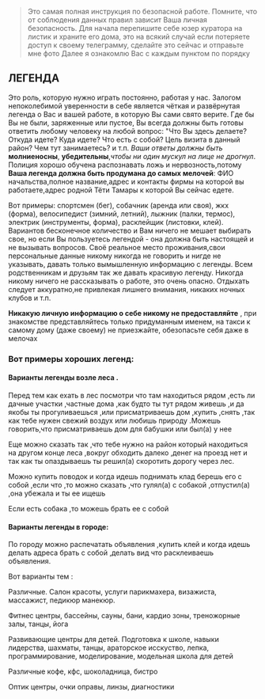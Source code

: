 > Это самая полная инструкция по безопасной работе. Помните, что от соблюдения данных правил зависит Ваша личная безопасность. Для начала перепишите себе юзер куратора на листик и храните его дома, это на всякий случай если потеряете доступ к своему телеграмму, сделайте это сейчас и отправьте мне фото Далее я ознакомлю Вас с каждым пунктом по порядку

## ЛЕГЕНДА  

Это роль, которую нужно играть постоянно, работая у нас. Залогом непоколебимой уверенности в себе является чёткая и развёрнутая легенда о Вас и вашей работе, в которую Вы сами свято верите. Где бы Вы не были, заряженные или пустое, Вы всегда должны быть готовы ответить любому человеку на любой вопрос: "Что Вы здесь делаете? Откуда идете? Куда идете? Что есть с собой? Цель визита в данный район? Чем тут занимаетесь? и т.п. *Ваши ответы должны быть* **молниеносны**, **убедительны**,*чтобы ни один мускул на лице не дрогнул*. Полиция хорошо обучена распознавать ложь и нервозность,потому **Ваша легенда должна быть продумана до самых мелочей**: ФИО начальства,полное название,адрес и контакты фирмы на которой вы работаете,адрес родной Тёти Тамары к которой Вы сейчас едете. 

Вот примеры: спортсмен (бег), собачник (аренда или своя), жкх (форма), велосипедист (зимний, летний), лыжник (палки, термос), электрик (инструменты, форма), расклейщик (листовки, клей). Вариантов бесконечное количество и Вам ничего не мешает выбирать свое, но если Вы пользуетесь легендой - она должна быть настоящей и не вызывать вопросов. Своё реальное место проживания,свои персональные данные никому никогда не говорить и нигде не указывать, давать только вымышленную информацию с легенды. Всем родственникам и друзьям так же давать красивую легенду. Никогда никому ничего не рассказывать о работе, это очень опасно. Отдыхать следует аккуратно,не привлекая лишнего внимания, никаких ночных клубов и т.п.  

**Никакую личную информацию о себе никому не предоставляйте** , при знакомстве представляйтесь только придуманным именем, на такси к самому дому (даже своему) не приезжайте, обезопасьте себя даже в мелочах

### Вот примеры хороших легенд:

#### Варианты легенды возле леса . 


Перед тем как ехать в лес посмотри что там находиться рядом ,есть ли дачные участки ,частные дома ,как будто ты тут рядом живешь ,и да якобы ты прогуливаешься ,или присматриваешь дом ,купить ,снять ,так как тебе нужен свежий воздух или любишь природу .Можешь говорить,что присматриваешь дом для бабушки или был(а) у нее

Еще можно сказать так ,что тебе нужно на район который находиться на другом конце леса ,вокруг обходить далеко ,денег на проезд нет и так как ты опаздываешь ты решил(а) скоротить дорогу через лес.

Можно купить поводок и когда идешь поднимать клад берешь его с собой ,если что ,то можно сказать ,что гулял(а) с собакой ,отпустил(а) ,она убежала и ты ее ищешь

Если есть собака ,то можешь брать ее с собой

#### Варианты легенды в городе:

По городу можно распечатать объявления ,купить клей и когда идешь делать адреса брать с собой ,делать вид что расклеиваешь объявления.

Вот варианты тем :

 Различные. Салон красоты, услуги парикмахера, визажиста, массажист, педикюр манекюр.

Фитнес центры, бассейны, сауны, бани, кардио зоны, треножорные залы, танцы, йога

Развивающие центры для детей. Подготовка к школе, навыки лидерства, шахматы, танцы, араторское исскуство, лепка, программирование, моделирование, модельная школа для детей 

Различные кофе, кфс, шоколадница, бистро

Оптик центры, очки оправы, линзы, диагностики